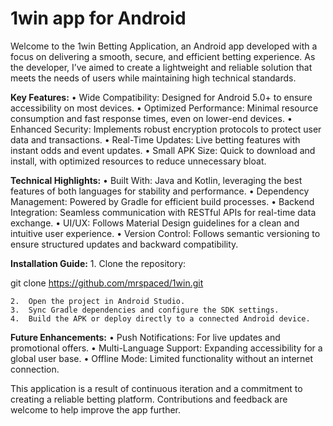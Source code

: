 # 1win app for Android

Welcome to the 1win Betting Application, an Android app developed with a focus on delivering a smooth, secure, and efficient betting experience. As the developer, I’ve aimed to create a lightweight and reliable solution that meets the needs of users while maintaining high technical standards.

**Key Features:**
	•	Wide Compatibility: Designed for Android 5.0+ to ensure accessibility on most devices.
	•	Optimized Performance: Minimal resource consumption and fast response times, even on lower-end devices.
	•	Enhanced Security: Implements robust encryption protocols to protect user data and transactions.
	•	Real-Time Updates: Live betting features with instant odds and event updates.
	•	Small APK Size: Quick to download and install, with optimized resources to reduce unnecessary bloat.

**Technical Highlights:**
	•	Built With: Java and Kotlin, leveraging the best features of both languages for stability and performance.
	•	Dependency Management: Powered by Gradle for efficient build processes.
	•	Backend Integration: Seamless communication with RESTful APIs for real-time data exchange.
	•	UI/UX: Follows Material Design guidelines for a clean and intuitive user experience.
	•	Version Control: Follows semantic versioning to ensure structured updates and backward compatibility.

**Installation Guide:**
	1.	Clone the repository:

git clone https://github.com/mrspaced/1win.git


	2.	Open the project in Android Studio.
	3.	Sync Gradle dependencies and configure the SDK settings.
	4.	Build the APK or deploy directly to a connected Android device.

**Future Enhancements:**
	•	Push Notifications: For live updates and promotional offers.
	•	Multi-Language Support: Expanding accessibility for a global user base.
	•	Offline Mode: Limited functionality without an internet connection.

This application is a result of continuous iteration and a commitment to creating a reliable betting platform. Contributions and feedback are welcome to help improve the app further.
